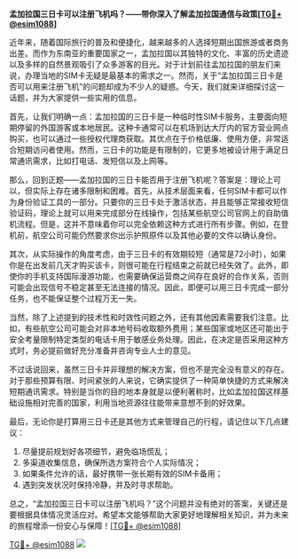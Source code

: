 **孟加拉国三日卡可以注册飞机吗？——带你深入了解孟加拉国通信与政策[[TG💪+ @esim1088](https://t.me/s/esim1088)]**

近年来，随着国际旅行的普及和便捷化，越来越多的人选择短期出国旅游或者商务出差。而作为东南亚的重要国家之一，孟加拉国以其独特的文化、丰富的历史遗迹以及多样的自然景观吸引了众多游客的目光。对于计划前往孟加拉国的朋友们来说，办理当地的SIM卡无疑是最基本的需求之一。然而，关于“孟加拉国三日卡是否可以用来注册飞机”的问题却成为不少人的疑惑。今天，我们就来详细探讨这一话题，并为大家提供一些实用的信息。

首先，让我们明确一点：孟加拉国的三日卡是一种临时性SIM卡服务，主要面向短期停留的外国游客或本地居民。这种卡通常可以在机场到达大厅内的官方营业网点购买，也可以通过一些授权代理商获取。其优点在于价格低廉、使用方便，非常适合短期访问者使用。然而，三日卡的功能是有限制的，它更多地被设计用于满足日常通讯需求，比如打电话、发短信以及上网等。

那么，回到正题——孟加拉国的三日卡能否用于注册飞机呢？答案是：理论上可以，但实际上存在诸多限制和困难。首先，从技术层面来看，任何SIM卡都可以作为身份验证工具的一部分。只要你的三日卡处于激活状态，并且能够正常接收短信验证码，理论上就可以用来完成部分在线操作，包括某些航空公司官网上的自助值机流程。但是，这并不意味着你可以完全依赖这种方式进行所有步骤。例如，在登机前，航空公司可能仍然要求你出示护照原件以及其他必要的文件以确认身份。

其次，从实际操作的角度考虑，由于三日卡的有效期较短（通常是72小时），如果你是在出发前几天才购买该卡，则很可能在行程结束之前就已经失效了。此外，即使你的手机支持国际漫游功能，也需要确保运营商之间存在良好的合作关系，否则可能会出现信号不稳定甚至无法连接的情况。因此，即便可以用三日卡完成一部分任务，也不能保证整个过程万无一失。

当然，除了上述提到的技术性和时效性问题之外，还有其他因素需要我们注意。比如，有些航空公司可能会对非本地号码收取额外费用；某些国家或地区还可能出于安全考量限制特定类型的电话卡用于敏感业务处理。因此，在决定是否采用这种方式时，务必提前做好充分准备并咨询专业人士的意见。

不过话说回来，虽然三日卡并非理想的解决方案，但也不是完全没有意义的存在。对于那些预算有限、时间紧张的人来说，它确实提供了一种简单快捷的方式来解决短期通讯需求。特别是当你的目的地本身就是以便利著称时，比如孟加拉国这样基础设施相对完善的国家，利用当地资源往往能带来意想不到的好效果。

最后，无论你是打算用三日卡还是其他方式来管理自己的行程，请记住以下几点建议：
1. 尽量提前规划好各项细节，避免临场慌乱；
2. 多渠道收集信息，确保所选方案符合个人实际情况；
3. 如果条件允许的话，最好携带一张长期有效的SIM卡备用；
4. 遇到突发状况时保持冷静，并及时寻求帮助。

总之，“孟加拉国三日卡可以注册飞机吗？”这个问题并没有绝对的答案，关键还是要根据具体情况灵活应对。希望本文能够帮助大家更好地理解相关知识，并为未来的旅程增添一份安心与保障！[[TG💪+ @esim1088](https://t.me/s/esim1088)]

[TG💪+ @esim1088](https://t.me/s/esim1088) ![](https://i.postimg.cc/4NQfJmqS/Snipaste-2025-05-13-00-14-12.png)